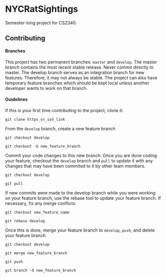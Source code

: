 # NYCRatSightings
Semester-long project for CS2340.

## Contributing
#### Branches
This project has two permanent branches: `master` and `develop`. The master branch contains the most recent stable release. Never commit directly to master.
The develop branch serves as an integration branch for new features. Therefore, it may not always be stable. 
The project can also have temporary feature branches which should be kept local unless another developer wants to work on that branch.

#### Guidelines
If this is your first time contributing to the project, clone it:

`git clone https_or_ssh_link`

From the `develop` branch, create a new feature branch

`git checkout develop`

`git checkout -b new_feature_branch`

Commit your code changes to this new branch. Once you are done coding your feature, checkout the `develop` branch and `pull` to update it with any changes that may have been commited to it by other team members.

`git checkout develop`

`git pull`

If new commits were made to the develop branch while you were working on your feature branch, use the rebase tool to update your feature branch. If necessary, fix any merge conflicts.

`git checkout new_feature_name`

`git rebase develop`

Once this is done, merge your feature branch to `develop`, `push`, and delete your feature branch

`git checkout develop`

`git merge new_feature_branch`

`git push`

`git branch -d new_feature_branch`
